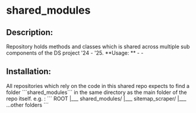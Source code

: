 # shared_modules

## Description: 
Repository holds methods and classes which is shared across multiple sub components of the DS project '24 - '25. 
**Usage: **
    -
    -
    
## Installation: 
All repositories which rely on the code in this shared repo expects to find a folder ´´´shared_modules´´´ in the same directory as the main folder of the repo itself.
e.g. :
´´´
    ROOT
        |___ shared_modules/
        |___ sitemap_scraper/
        |___ ...other folders
´´´
